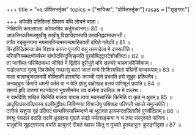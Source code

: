 +++
title = "०६ प्रोषितभर्तृका"
topics = ["नायिका", "प्रोषितभर्तृका"]
rasas = ["शृङ्गारः"]

+++
अर्पयति प्रतिदिवसं प्रियस्य पथि लोचने बाला।  
निक्षिपति कमलमालाः कोमलमिव कर्तुमध्वानम्॥ 80 ॥  
आकस्मिकस्मितमुखीषु सखीषु विज्ञाविज्ञास्वपि प्रमयनिह्नवमाचरन्ती।  
तत्रैव रङ्कुनयना नयनारविन्दमस्पन्दमाहितवती दयिते गतेऽपि॥ 81 ॥  
विरहविदितमन्तः प्रेम विज्ञाय कान्तः पुनरपि वसु तस्मादेत्य मे दास्यतीति।  
मरिचनियममक्ष्णोर्न्यस्य बाष्पोदबिन्दून्विसृजति पुरयोषिद्द्वारदेशोपविष्टा॥ 82 ॥  
तां जानीथाः परिमितकथां जीवितं मे द्वितीयं दूरीभूते मयि सहचरे चक्रवाकीमिवैकाम्।  
गाढोत्कण्ठां गुरुषु दिवसेष्वेषु गच्छत्सु बालां जातां मन्ये शिशिरमथितां पद्मिनीं वान्यरूपाम्॥ 83 ॥  
माला बालाम्बुजदलमयी मौक्तिकी हारयष्टिः काञ्ची याते प्रभवति हरौ सुभ्रुवः प्रस्थितैव।  
अन्यद्बूमः किमपि धमनी वर्तते वा न वेति ज्ञातुं बाहोरहह वलयं पाणिमूलं प्रयाति॥ 84 ॥  
समर्प्य हृदि दारुणां मदनवेदनां भूयसीमनेन तव वर्त्मना प्रचलितः स मे वल्लभः।  
न वामदिशि शब्दितं किमिति बालया वायस त्वया मदनसारिके किमिति वा कृतं न क्षुतम्॥ 85 ॥  
आदृष्टिप्रसरात्प्रियस्य पदवीमुद्वीक्ष्य निर्विण्णया विश्रान्तेषु पथिष्वहः परिणतौ ध्वान्ते समुत्सर्पति।  
दत्त्वैकं सशुचा गृहं प्रतिपदं पान्थस्त्रियास्मिन्क्षणे मा भूदागत इत्यमन्दवलितग्रीवं पुनर्वीक्षितम्॥ 86 ॥  
श्वश्रूः पद्मदलं ददाति तदपि भ्रूसंज्ञया गृह्यते सद्यो मर्मरशङ्कया न च तया संस्पृश्यते पाणिना।  
यातुर्वाचि सुहृद्गणस्य वचसि प्रत्युत्तरं दीयते श्वासः किंतु न मुच्यते हुतवहक्रूरः कुरङ्गीदृशा॥ 87 ॥  